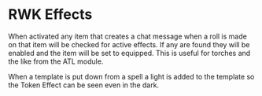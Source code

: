 # RWK Effects
When activated any item that creates a chat message when a roll is made on that item will be checked for active effects.
If any are found they will be enabled and the item will be set to equipped.
This is useful for torches and the like from the ATL module.

When a template is put down from a spell a light is added to the template so the Token Effect can be seen even in the dark.